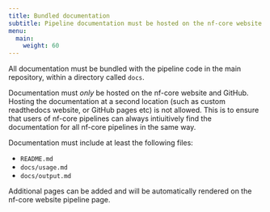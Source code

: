 ```yaml
---
title: Bundled documentation
subtitle: Pipeline documentation must be hosted on the nf-core website
menu:
  main:
    weight: 60
---
```


All documentation must be bundled with the pipeline code in the main repository, within a directory called `docs`.

Documentation must _only_ be hosted on the nf-core website and GitHub.
Hosting the documentation at a second location (such as custom readthedocs website, or GitHub pages etc) is not allowed.
This is to ensure that users of nf-core pipelines can always intiuitively find the documentation for all nf-core pipelines in the same way.

Documentation must include at least the following files:

- `README.md`
- `docs/usage.md`
- `docs/output.md`

Additional pages can be added and will be automatically rendered on the nf-core website pipeline page.
